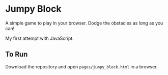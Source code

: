 # Jumpy Block

A simple game to play in your browser. Dodge the obstacles as long as you can!

My first attempt with JavaScript.

## To Run

Download the repository and open `pages/jumpy_block.html` in a browser.
